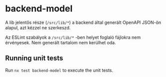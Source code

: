 # backend-model

A lib jelentős része (`/src/lib/*`) a backend által generált OpenAPI JSON-ön alapul, azt kézzel ne szerkeszd. 

Az ESLint szabályok a `/src/lib/*` -ben helyet foglaló fájlokra nem érvényesek. Nem generált tartalom nem kerülhet oda.

## Running unit tests

Run `nx test backend-model` to execute the unit tests.
